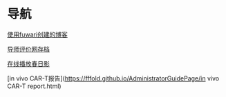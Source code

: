 # 导航

[使用fuwari创建的博客](https://fffold.github.io/)

[导师评价网存档](https://fffold.github.io/RateMySupervisor_save/html/)

[在线播放春日影](https://fffold.github.io/haruhikage/)

[in vivo CAR-T报告](https://fffold.github.io/AdministratorGuidePage/in vivo CAR-T report.html)

